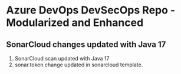 # Azure DevOps DevSecOps Repo - Modularized and Enhanced

## SonarCloud changes updated with Java 17

1. SonarCloud scan updated with Java 17
2. sonar.token change updated in sonarcloud template.

